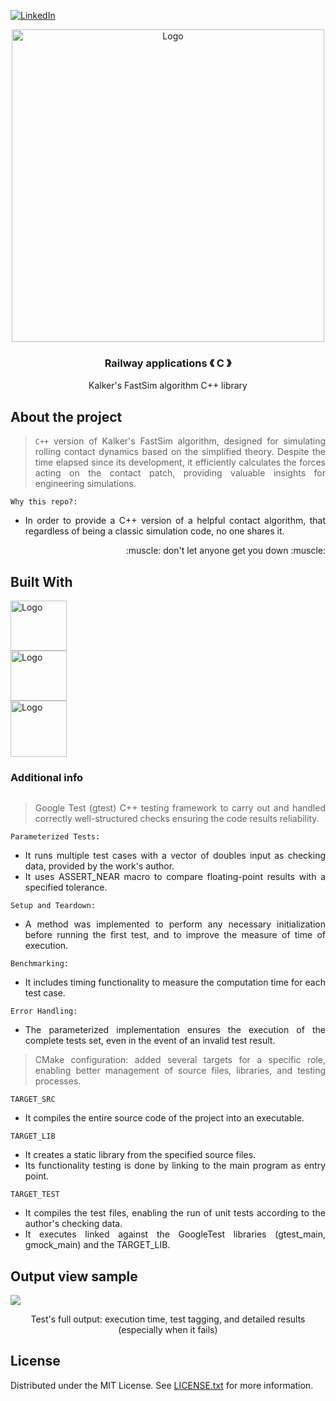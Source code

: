 [![LinkedIn][linkedin-shield]][linkedin-url]

<!-- PROJECT LOGO -->
<div align="center">
  <a align="center">
    <img src="https://github.com/criogenox/C_Cpp-version_FastSim_Algo_Railway/assets/53323058/6ce23006-ff6e-46dd-b5de-56f1fbb6750b.png" alt="Logo" width="500">
  </a>
  <h3 align="center">Railway applications &#x300A; C &#x300B;</h3>
  <p align="center">
    Kalker's FastSim algorithm C++ library
  </p>
</div>

## About the project

<div align="justify">
  <p>
  
> `C++` version of Kalker's FastSim algorithm, designed for simulating rolling contact dynamics based on the simplified theory. Despite the time elapsed since its development, it efficiently calculates the forces acting on the contact patch, providing valuable insights for engineering simulations.

`Why this repo?:`
- In order to provide a C++ version of a helpful contact algorithm, that regardless of being a classic simulation code, no one shares it.
   
   </p>
       <p align="right">
    :muscle: don't let anyone get you down :muscle:
  </p> 
   <div>

## Built With

<div style="display: flex; flex-direction: column; align=center">
    <img class="img"src="https://github.com/criogenox/B_ECC-Cpp-version_plot-capabilities_noGUI/assets/53323058/1fdf2d22-fb04-45aa-9db0-8bd973942914.png" alt="Logo" width="90" height="80"/>
    <img class="img"src="https://github.com/criogenox/B_ECC-Cpp-version_plot-capabilities_noGUI/assets/53323058/6870b0b2-403c-49da-b745-5714b08f4a73.png" alt="Logo" width="90" height="80"/>
    <img class="img"src="https://github.com/criogenox/B_ECC-Cpp-version_plot-capabilities_noGUI/assets/53323058/7f7c66db-97e3-49a1-92d9-df41500b54ae.png" alt="Logo" width="90" height="90"/>

### Additional info

<div align="justify">
  <p>

> Google Test (gtest) C++ testing framework to carry out and handled correctly well-structured checks ensuring the code results reliability.

`Parameterized Tests:`
- It runs multiple test cases with a vector of doubles input as checking data, provided by the work's author. 
- It uses ASSERT_NEAR macro to compare floating-point results with a specified tolerance.
  
`Setup and Teardown:`
- A method was implemented to perform any necessary initialization before running the first test, and to improve the measure of time of execution.

`Benchmarking:`
- It includes timing functionality to measure the computation time for each test case.

`Error Handling:`
- The parameterized implementation ensures the execution of the complete tests set, even in the event of an invalid test result.
  
> CMake configuration: added several targets for a specific role, enabling better management of source files, libraries, and testing processes.

`TARGET_SRC`
- It compiles the entire source code of the project into an executable.

`TARGET_LIB`
- It creates a static library from the specified source files.
- Its functionality testing is done by linking to the main program as entry point.
  
`TARGET_TEST`
- It compiles the test files, enabling the run of unit tests according to the author's checking data.
- It executes linked against the GoogleTest libraries (gtest_main, gmock_main) and the TARGET_LIB.
   </p>
   <div>

##  Output view sample

<div align="justify"> 
  <!-- <img align="right" src="https://user-images.githubusercontent.com/53323058/230650942-4c2e0ad4-2d52-46fe-aa67-8860c642e5f6.png" width="500"> -->
<img align="center" src="https://github.com/criogenox/C_Cpp-version_FastSim_Algo_Railway/assets/53323058/41b73459-f5b6-4efe-b6f5-b74f9c42cdc9.png">
   </p>
       <p align="center">
Test's full output: execution time, test tagging, and detailed results (especially when it fails)
  </p> 
</div>

<!-- LICENSE -->
## License

Distributed under the MIT License. See [LICENSE.txt][license-url] for more information.

<!-- MARKDOWN LINKS & IMAGES -->
<!-- https://www.markdownguide.org/basic-syntax/#reference-style-links -->
[linkedin-shield]: https://user-images.githubusercontent.com/53323058/230575198-fa1acbf4-8f82-4d8e-b245-3979276bc240.png
[linkedin-url]: https://www.linkedin.com/in/criogenox/
[license-url]: https://github.com/criogenox/C_Cpp-version_FastSim_Algo_Railway/tree/master?tab=MIT-1-ov-file
